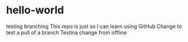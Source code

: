 # hello-world
testing branching
This repo is just so I can learn using GitHub
Change to test a pull of a branch
Testina change from offline
